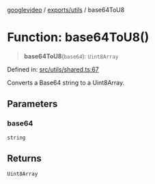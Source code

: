 [googlevideo](../../../README.md) / [exports/utils](../README.md) / base64ToU8

# Function: base64ToU8()

> **base64ToU8**(`base64`): `Uint8Array`

Defined in: [src/utils/shared.ts:67](https://github.com/LuanRT/googlevideo/blob/dbf946453f309f019ca5c8a163ede31e16e7831d/src/utils/shared.ts#L67)

Converts a Base64 string to a Uint8Array.

## Parameters

### base64

`string`

## Returns

`Uint8Array`
